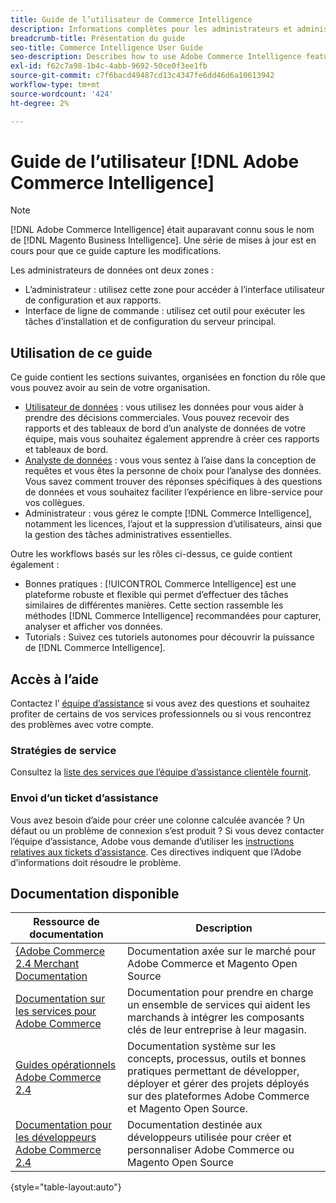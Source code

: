 ```yaml
---
title: Guide de l’utilisateur de Commerce Intelligence
description: Informations complètes pour les administrateurs et administratrices de données Commerce Intelligence.
breadcrumb-title: Présentation du guide
seo-title: Commerce Intelligence User Guide
seo-description: Describes how to use Adobe Commerce Intelligence features used to gain insights from Adobe Commerce or Magento Open Source data, along with other third-party data sources.
exl-id: f62c7a98-1b4c-4abb-9692-50ce0f3ee1fb
source-git-commit: c7f6bacd49487cd13c4347fe6dd46d6a10613942
workflow-type: tm+mt
source-wordcount: '424'
ht-degree: 2%

---
```



# Guide de l’utilisateur [!DNL Adobe Commerce Intelligence]

>[!NOTE]
>
>[!DNL Adobe Commerce Intelligence] était auparavant connu sous le nom de [!DNL Magento Business Intelligence]. Une série de mises à jour est en cours pour que ce guide capture les modifications.

Les administrateurs de données ont deux zones :

- L’administrateur : utilisez cette zone pour accéder à l’interface utilisateur de configuration et aux rapports.
- Interface de ligne de commande : utilisez cet outil pour exécuter les tâches d’installation et de configuration du serveur principal.

## Utilisation de ce guide

Ce guide contient les sections suivantes, organisées en fonction du rôle que vous pouvez avoir au sein de votre organisation.

- [Utilisateur de données](data-user.md) : vous utilisez les données pour vous aider à prendre des décisions commerciales. Vous pouvez recevoir des rapports et des tableaux de bord d’un analyste de données de votre équipe, mais vous souhaitez également apprendre à créer ces rapports et tableaux de bord.
- [Analyste de données](data-analyst.md) : vous vous sentez à l’aise dans la conception de requêtes et vous êtes la personne de choix pour l’analyse des données. Vous savez comment trouver des réponses spécifiques à des questions de données et vous souhaitez faciliter l’expérience en libre-service pour vos collègues.
- Administrateur : vous gérez le compte [!DNL Commerce Intelligence], notamment les licences, l’ajout et la suppression d’utilisateurs, ainsi que la gestion des tâches administratives essentielles.

Outre les workflows basés sur les rôles ci-dessus, ce guide contient également :

- Bonnes pratiques : [!UICONTROL Commerce Intelligence] est une plateforme robuste et flexible qui permet d’effectuer des tâches similaires de différentes manières. Cette section rassemble les méthodes [!DNL Commerce Intelligence] recommandées pour capturer, analyser et afficher vos données.
- Tutorials : Suivez ces tutoriels autonomes pour découvrir la puissance de [!DNL Commerce Intelligence].

## Accès à l’aide

Contactez l’ [équipe d’assistance](https://experienceleague.adobe.com/docs/commerce-knowledge-base/kb/troubleshooting/miscellaneous/mbi-service-policies.html) si vous avez des questions et souhaitez profiter de certains de vos services professionnels ou si vous rencontrez des problèmes avec votre compte.

### Stratégies de service

Consultez la [liste des services que l’équipe d’assistance clientèle fournit](https://experienceleague.adobe.com/docs/commerce-knowledge-base/kb/troubleshooting/miscellaneous/mbi-service-policies.html).

### Envoi d’un ticket d’assistance

Vous avez besoin d’aide pour créer une colonne calculée avancée ? Un défaut ou un problème de connexion s’est produit ? Si vous devez contacter l’équipe d’assistance, Adobe vous demande d’utiliser les [ instructions relatives aux tickets d’assistance](https://experienceleague.adobe.com/docs/commerce-knowledge-base/kb/troubleshooting/miscellaneous/mbi-service-policies.html). Ces directives indiquent que l’Adobe d’informations doit résoudre le problème.

## Documentation disponible

| Ressource de documentation | Description |
|----------------------- | ----------- |
| [ {Adobe Commerce 2.4 Merchant Documentation](https://experienceleague.adobe.com/docs/commerce-admin/user-guides/home.html) | Documentation axée sur le marché pour Adobe Commerce et Magento Open Source |
| [Documentation sur les services pour Adobe Commerce](https://experienceleague.adobe.com/docs/commerce-merchant-services/user-guides/home.html) | Documentation pour prendre en charge un ensemble de services qui aident les marchands à intégrer les composants clés de leur entreprise à leur magasin. |
| [Guides opérationnels Adobe Commerce 2.4](https://experienceleague.adobe.com/docs/commerce-operations/operational-guides/home.html) | Documentation système sur les concepts, processus, outils et bonnes pratiques permettant de développer, déployer et gérer des projets déployés sur des plateformes Adobe Commerce et Magento Open Source. |
| [Documentation pour les développeurs Adobe Commerce 2.4](https://developer.adobe.com/commerce/) | Documentation destinée aux développeurs utilisée pour créer et personnaliser Adobe Commerce ou Magento Open Source |

{style="table-layout:auto"}
